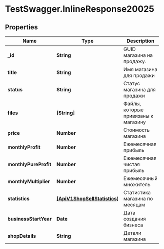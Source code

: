 # TestSwagger.InlineResponse20025

## Properties

Name | Type | Description | Notes
------------ | ------------- | ------------- | -------------
**_id** | **String** | GUID магазина на продажу. | [optional] 
**title** | **String** | Имя магазина для продажи | [optional] 
**status** | **String** | Статус магазина для продажи | [optional] 
**files** | **[String]** | Файлы, которые привязаны к магазину | [optional] 
**price** | **Number** | Стоимость магазина | [optional] 
**monthlyProfit** | **Number** | Ежемесячная прибыль | [optional] 
**monthlyPureProfit** | **Number** | Ежемесячная чистая прибыль | [optional] 
**monthlyMultiplier** | **Number** | Ежемесячный множитель | [optional] 
**statistics** | [**[ApiV1ShopSellStatistics]**](ApiV1ShopSellStatistics.md) | Статистика магазина по месяцам | [optional] 
**businessStartYear** | **Date** | Дата создания бизнеса | [optional] 
**shopDetails** | **String** | Детали магазина | [optional] 


